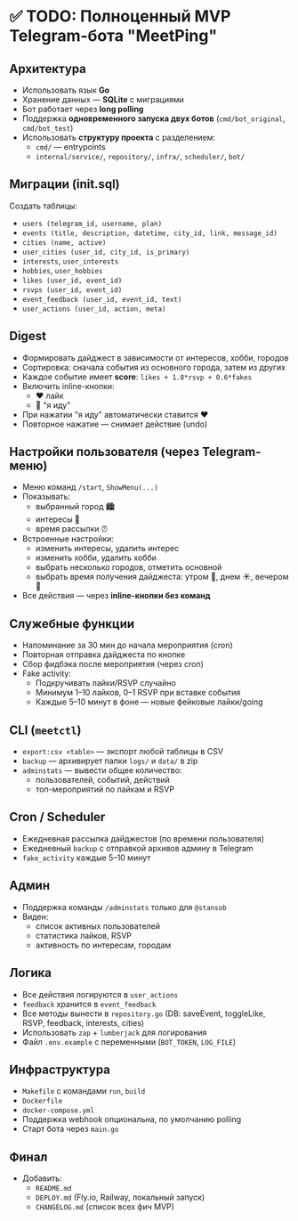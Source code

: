 # ✅ TODO: Полноценный MVP Telegram-бота "MeetPing"

## Архитектура
- Использовать язык **Go**
- Хранение данных — **SQLite** с миграциями
- Бот работает через **long polling**
- Поддержка **одновременного запуска двух ботов** (`cmd/bot_original`, `cmd/bot_test`)
- Использовать **структуру проекта** с разделением:
  - `cmd/` — entrypoints
  - `internal/service/`, `repository/`, `infra/`, `scheduler/`, `bot/`

## Миграции (init.sql)
Создать таблицы:
- `users (telegram_id, username, plan)`
- `events (title, description, datetime, city_id, link, message_id)`
- `cities (name, active)`
- `user_cities (user_id, city_id, is_primary)`
- `interests`, `user_interests`
- `hobbies`, `user_hobbies`
- `likes (user_id, event_id)`
- `rsvps (user_id, event_id)`
- `event_feedback (user_id, event_id, text)`
- `user_actions (user_id, action, meta)`

## Digest
- Формировать дайджест в зависимости от интересов, хобби, городов
- Сортировка: сначала события из основного города, затем из других
- Каждое событие имеет **score**: `likes + 1.8*rsvp + 0.6*fakes`
- Включить inline-кнопки:
  - ❤️ лайк
  - 🚶 "я иду"
- При нажатии "я иду" автоматически ставится ❤️
- Повторное нажатие — снимает действие (undo)

## Настройки пользователя (через Telegram-меню)
- Меню команд `/start`, `ShowMenu(...)`
- Показывать:
  - выбранный город 🏙
  - интересы 🎯
  - время рассылки ⏰
- Встроенные настройки:
  - изменить интересы, удалить интерес
  - изменить хобби, удалить хобби
  - выбрать несколько городов, отметить основной
  - выбрать время получения дайджеста: утром 🌅, днем ☀️, вечером 🌇
- Все действия — через **inline-кнопки без команд**

## Служебные функции
- Напоминание за 30 мин до начала мероприятия (cron)
- Повторная отправка дайджеста по кнопке
- Сбор фидбэка после мероприятия (через cron)
- Fake activity:
  - Подкручивать лайки/RSVP случайно
  - Минимум 1–10 лайков, 0–1 RSVP при вставке события
  - Каждые 5–10 минут в фоне — новые фейковые лайки/going

## CLI (`meetctl`)
- `export:csv <table>` — экспорт любой таблицы в CSV
- `backup` — архивирует папки `logs/` и `data/` в zip
- `adminstats` — вывести общее количество:
  - пользователей, событий, действий
  - топ-мероприятий по лайкам и RSVP

## Cron / Scheduler
- Ежедневная рассылка дайджестов (по времени пользователя)
- Ежедневный `backup` с отправкой архивов админу в Telegram
- `fake_activity` каждые 5–10 минут

## Админ
- Поддержка команды `/adminstats` только для `@stansob`
- Виден:
  - список активных пользователей
  - статистика лайков, RSVP
  - активность по интересам, городам

## Логика
- Все действия логируются в `user_actions`
- `feedback` хранится в `event_feedback`
- Все методы вынести в `repository.go` (DB: saveEvent, toggleLike, RSVP, feedback, interests, cities)
- Использовать `zap` + `lumberjack` для логирования
- Файл `.env.example` с переменными (`BOT_TOKEN`, `LOG_FILE`)

## Инфраструктура
- `Makefile` с командами `run`, `build`
- `Dockerfile`
- `docker-compose.yml`
- Поддержка webhook опциональна, по умолчанию polling
- Старт бота через `main.go`

## Финал
- Добавить:
  - `README.md`
  - `DEPLOY.md` (Fly.io, Railway, локальный запуск)
  - `CHANGELOG.md` (список всех фич MVP)
